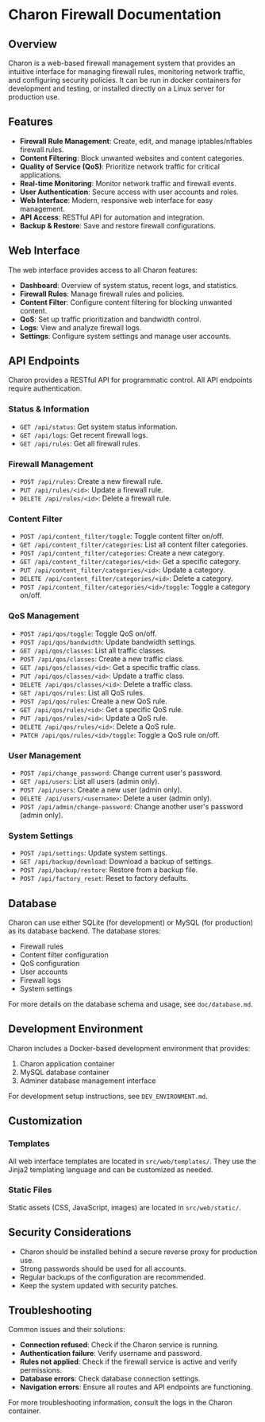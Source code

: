 # Charon Firewall Documentation

## Overview

Charon is a web-based firewall management system that provides an intuitive interface for managing firewall rules, monitoring network traffic, and configuring security policies. It can be run in docker containers for development and testing, or installed directly on a Linux server for production use.

## Features

- **Firewall Rule Management**: Create, edit, and manage iptables/nftables firewall rules.
- **Content Filtering**: Block unwanted websites and content categories.
- **Quality of Service (QoS)**: Prioritize network traffic for critical applications.
- **Real-time Monitoring**: Monitor network traffic and firewall events.
- **User Authentication**: Secure access with user accounts and roles.
- **Web Interface**: Modern, responsive web interface for easy management.
- **API Access**: RESTful API for automation and integration.
- **Backup & Restore**: Save and restore firewall configurations.

## Web Interface

The web interface provides access to all Charon features:

- **Dashboard**: Overview of system status, recent logs, and statistics.
- **Firewall Rules**: Manage firewall rules and policies.
- **Content Filter**: Configure content filtering for blocking unwanted content.
- **QoS**: Set up traffic prioritization and bandwidth control.
- **Logs**: View and analyze firewall logs.
- **Settings**: Configure system settings and manage user accounts.

## API Endpoints

Charon provides a RESTful API for programmatic control. All API endpoints require authentication.

### Status & Information

- `GET /api/status`: Get system status information.
- `GET /api/logs`: Get recent firewall logs.
- `GET /api/rules`: Get all firewall rules.

### Firewall Management

- `POST /api/rules`: Create a new firewall rule.
- `PUT /api/rules/<id>`: Update a firewall rule.
- `DELETE /api/rules/<id>`: Delete a firewall rule.

### Content Filter

- `POST /api/content_filter/toggle`: Toggle content filter on/off.
- `GET /api/content_filter/categories`: List all content filter categories.
- `POST /api/content_filter/categories`: Create a new category.
- `GET /api/content_filter/categories/<id>`: Get a specific category.
- `PUT /api/content_filter/categories/<id>`: Update a category.
- `DELETE /api/content_filter/categories/<id>`: Delete a category.
- `POST /api/content_filter/categories/<id>/toggle`: Toggle a category on/off.

### QoS Management

- `POST /api/qos/toggle`: Toggle QoS on/off.
- `POST /api/qos/bandwidth`: Update bandwidth settings.
- `GET /api/qos/classes`: List all traffic classes.
- `POST /api/qos/classes`: Create a new traffic class.
- `GET /api/qos/classes/<id>`: Get a specific traffic class.
- `PUT /api/qos/classes/<id>`: Update a traffic class.
- `DELETE /api/qos/classes/<id>`: Delete a traffic class.
- `GET /api/qos/rules`: List all QoS rules.
- `POST /api/qos/rules`: Create a new QoS rule.
- `GET /api/qos/rules/<id>`: Get a specific QoS rule.
- `PUT /api/qos/rules/<id>`: Update a QoS rule.
- `DELETE /api/qos/rules/<id>`: Delete a QoS rule.
- `PATCH /api/qos/rules/<id>/toggle`: Toggle a QoS rule on/off.

### User Management

- `POST /api/change_password`: Change current user's password.
- `GET /api/users`: List all users (admin only).
- `POST /api/users`: Create a new user (admin only).
- `DELETE /api/users/<username>`: Delete a user (admin only).
- `POST /api/admin/change-password`: Change another user's password (admin only).

### System Settings

- `POST /api/settings`: Update system settings.
- `GET /api/backup/download`: Download a backup of settings.
- `POST /api/backup/restore`: Restore from a backup file.
- `POST /api/factory_reset`: Reset to factory defaults.

## Database

Charon can use either SQLite (for development) or MySQL (for production) as its database backend. The database stores:

- Firewall rules
- Content filter configuration
- QoS configuration
- User accounts
- Firewall logs
- System settings

For more details on the database schema and usage, see `doc/database.md`.

## Development Environment

Charon includes a Docker-based development environment that provides:

1. Charon application container
2. MySQL database container
3. Adminer database management interface

For development setup instructions, see `DEV_ENVIRONMENT.md`.

## Customization

### Templates

All web interface templates are located in `src/web/templates/`. They use the Jinja2 templating language and can be customized as needed.

### Static Files

Static assets (CSS, JavaScript, images) are located in `src/web/static/`.

## Security Considerations

- Charon should be installed behind a secure reverse proxy for production use.
- Strong passwords should be used for all accounts.
- Regular backups of the configuration are recommended.
- Keep the system updated with security patches.

## Troubleshooting

Common issues and their solutions:

- **Connection refused**: Check if the Charon service is running.
- **Authentication failure**: Verify username and password.
- **Rules not applied**: Check if the firewall service is active and verify permissions.
- **Database errors**: Check database connection settings.
- **Navigation errors**: Ensure all routes and API endpoints are functioning.

For more troubleshooting information, consult the logs in the Charon container. 